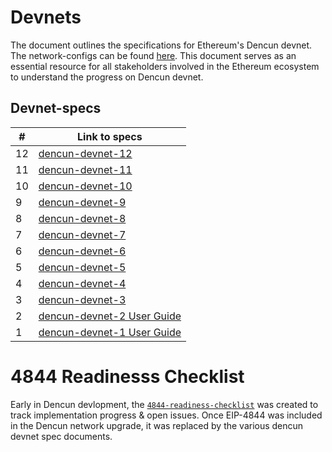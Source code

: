 # Devnets

The document outlines the specifications for Ethereum's Dencun devnet. The network-configs can be found [here](https://github.com/ethpandaops/dencun-devnets/tree/master/network-configs). This document serves as an essential resource for all stakeholders involved in the Ethereum ecosystem to understand the progress on Dencun devnet.

## Devnet-specs

| # | Link to specs |
| -- | --|
|12|[dencun-devnet-12](https://github.com/ethereum/pm/blob/master/Archive/Dencun/devnet-12.md) |
|11|[dencun-devnet-11](https://github.com/ethereum/pm/blob/master/Archive/Dencun/devnet-11.md) |
|10|[dencun-devnet-10](https://github.com/ethereum/pm/blob/master/Archive/Dencun/devnet-10.md) |
|9|[dencun-devnet-9](https://github.com/ethereum/pm/blob/master/Archive/Dencun/devnet-9.md) |
|8|[dencun-devnet-8](https://github.com/ethereum/pm/blob/master/Archive/Dencun/devnet-8.md) |
|7|[dencun-devnet-7](https://github.com/ethereum/pm/blob/master/Archive/Dencun/devnet-7.md) |
|6|[dencun-devnet-6](https://github.com/ethereum/pm/blob/master/Archive/Dencun/devnet-6.md) |
|5|[dencun-devnet-5](https://github.com/ethereum/pm/blob/master/Archive/Dencun/devnet-5.md) |
|4|[dencun-devnet-4](https://github.com/ethereum/pm/blob/master/Archive/Dencun/devnet-4.md) |
|3|[dencun-devnet-3](https://github.com/ethereum/pm/blob/master/Archive/Dencun/devnet-3.md) |
|2|[dencun-devnet-2 User Guide](https://github.com/ethereum/pm/blob/master/Archive/Dencun/devnet-2.md)|
|1|[dencun-devnet-1 User Guide](https://github.com/ethereum/pm/blob/master/Archive/Dencun/devnet-1.md) |



# 4844 Readinesss Checklist

Early in Dencun devlopment, the [`4844-readiness-checklist`](4844-readiness-checklist.md) was created to track implementation progress & open issues. Once EIP-4844 was included in the Dencun network upgrade, it was replaced by the various dencun devnet spec documents. 
